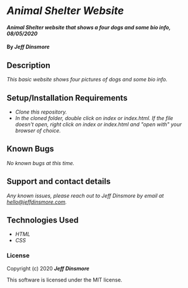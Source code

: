 # _Animal Shelter Website_

#### _Animal Shelter website that shows a four dogs and some bio info, 08/05/2020_

#### By _**Jeff Dinsmore**_

## Description

_This basic website shows four pictures of dogs and some bio info._

## Setup/Installation Requirements

* _Clone this repository._
* _In the cloned folder, double click on index or index.html. If the file doesn't open, right click on index or index.html and "open with" your browser of choice._

## Known Bugs

_No known bugs at this time._

## Support and contact details

_Any known issues, please reach out to Jeff Dinsmore by email at hello@jeffdinsmore.com._

## Technologies Used

* _HTML_
* _CSS_

### License

Copyright (c) 2020 **_Jeff Dinsmore_**

This software is licensed under the MIT license.